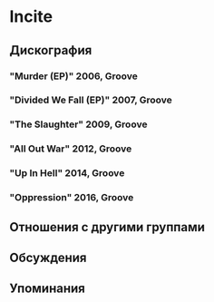 # Incite



## Дискография

### "Murder (EP)" 2006, Groove



### "Divided We Fall (EP)" 2007, Groove



### "The Slaughter" 2009, Groove



### "All Out War" 2012, Groove



### "Up In Hell" 2014, Groove



### "Oppression" 2016, Groove




## Отношения с другими группами


## Обсуждения


## Упоминания

